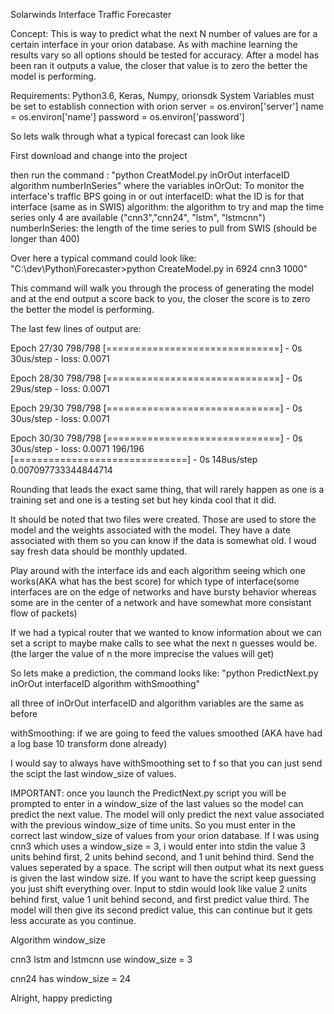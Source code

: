 Solarwinds Interface Traffic Forecaster 

Concept: This is way to predict what the next N number of values are for a certain interface in your orion database. As with machine learning the results vary so all options should be tested for accuracy. After a model has been ran it outputs a value, the closer that value is to zero the better the model is performing.

Requirements: Python3.6, Keras, Numpy, orionsdk
System Variables must be set to establish connection with orion 
server = os.environ['server']
name = os.environ['name']
password = os.environ['password']

So lets walk through what a typical forecast can look like

First download and change into the project 

then run the command :
"python CreatModel.py inOrOut interfaceID algorithm numberInSeries"
where the variables
inOrOut: To monitor the  interface's traffic BPS going in or out 
interfaceID: what the ID is for that interface (same as in SWIS)
algorithm: the algorithm to try and map the time series only 4 are available ("cnn3","cnn24", "lstm", "lstmcnn")
numberInSeries: the length of the time series to pull from SWIS (should be longer than 400)

Over here a typical command could look like: 
"C:\dev\Python\Forecaster>python CreateModel.py in 6924 cnn3 1000"

This command will walk you through the process of generating the model and at the end output a score back to you, the closer the score is to zero the better the model is performing. 

The last few lines of output are:


Epoch 27/30
798/798 [==============================] - 0s 30us/step - loss: 0.0071

Epoch 28/30
798/798 [==============================] - 0s 29us/step - loss: 0.0071

Epoch 29/30
798/798 [==============================] - 0s 30us/step - loss: 0.0071

Epoch 30/30
798/798 [==============================] - 0s 30us/step - loss: 0.0071
196/196 [==============================] - 0s 148us/step
0.007097733344844714

Rounding that leads the exact same thing, that will rarely happen as one is a training set and one is a testing set but hey kinda cool that it did. 

It should be noted that two files were created. 
Those are used to store the model and the weights associated with the model. 
They have a date associated with them so you can know if the data is somewhat old. I woud say fresh data should be monthly updated. 

Play around with the interface ids and each algorithm seeing which one works(AKA what has the best score) for which type of interface(some interfaces are on the edge of networks and have bursty behavior whereas some are in the center of a network and have somewhat more consistant flow of packets)

If we had a typical router that we wanted to know information about we can set a script to maybe make calls to see what the next n guesses would be. (the larger the value of n the more imprecise the values will get)

So lets make a prediction, the command looks like:
"python PredictNext.py inOrOut interfaceID algorithm withSmoothing"

all three of inOrOut interfaceID and algorithm variables are the same as before

withSmoothing: if we are going to feed the values smoothed (AKA have had a log base 10 transform done already)

I would say to always have withSmoothing set to f so that you can just send the scipt the last window_size of values. 

IMPORTANT: once you launch the PredictNext.py script you will be prompted to enter in a window_size of the last values so the model can predict the next value. The model will only predict the next value associated with the previous window_size of time units. So you must enter in the correct last window_size of values from your orion database. If I was using cnn3 which uses a window_size = 3, i would enter into stdin the value 3 units behind first, 2 units behind second, and 1 unit behind third. Send the values seperated by a space. The script will then output what its next guess is given the last window size. If you want to have the script keep guessing you just shift everything over. Input to stdin would look like value 2 units behind first, value 1 unit behind second, and first predict value third. The model will then give its second predict value, this can continue but it gets less accurate as you continue. 

Algorithm window_size 

cnn3 lstm and lstmcnn use window_size = 3

cnn24 has window_size = 24



Alright, happy predicting 